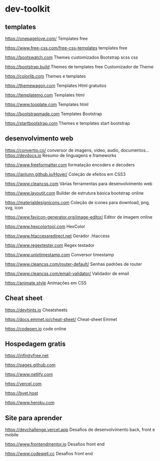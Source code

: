 # dev-toolkit

## templates
https://onepagelove.com/
Templates free

https://www.free-css.com/free-css-templates
templates free

https://bootswatch.com
Themes customizados Bootstrap scss css

https://bootstrap.build
Themes de templates free
Customizador de Theme

https://colorlib.com
Themes e templates

https://themewagon.com
Templates Html gratuitos

https://templatemo.com
Templates html

https://www.tooplate.com
Templates html

https://bootstrapmade.com
Templates Bootstrap

https://startbootstrap.com
Themes e templates start bootstrap 

## desenvolvimento web
https://convertio.co/
conversor de imagens, video, audio, documentos...
https://devdocs.io
Resumo de linguagens e frameworks

https://www.freeformatter.com
formatação encoders e decoders

https://ianlunn.github.io/Hover/
Coleção de efeitos em CSS3

https://www.cleancss.com
Várias ferramentas para desenvolvimento web

https://www.layoutit.com
Builder de estrutura básica bootstrap online

https://materialdesignicons.com
Coleção de icones para download, png, svg, icon

https://www.favicon-generator.org/image-editor/
Editor de imagem online

https://www.hexcolortool.com
HexColor

https://www.htaccessredirect.net
Gerador .htaccess

https://www.regextester.com
Regex testador

https://www.unixtimestamp.com
Conversor timestamp

https://www.cleancss.com/router-default/
Senhas padrões de router

https://www.cleancss.com/email-validator/
Validador de email

https://animate.style
Animações em CSS

## Cheat sheet
https://devhints.io
Cheatsheets 

https://docs.emmet.io/cheat-sheet/
Cheat-sheet Emmet

https://codepen.io
code online

## Hospedagem gratis
https://infinityfree.net

https://pages.github.com

https://www.netlify.com

https://vercel.com

https://byet.host

https://www.heroku.com

## Site para aprender
https://devchallenge.vercel.app
Desafios de desenvolvimento back, front e mobile

https://www.frontendmentor.io
Desafios front end

https://www.codewell.cc
Desafios front end
